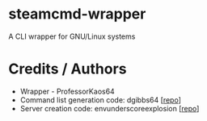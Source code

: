 # steamcmd-wrapper
A CLI wrapper for GNU/Linux systems

# Credits / Authors

* Wrapper - ProfessorKaos64
* Command list generation code: dgibbs64 [[repo](https://github.com/dgibbs64/SteamCMD-Commands-List)]
* Server creation code: envunderscoreexplosion [[repo](https://github.com/envunderscoreexplosion/steamcmdscript)]
